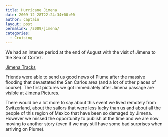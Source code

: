 ```yaml
---
title: Hurricane Jimena
date: 2009-12-28T22:24:34+00:00
author: captain
layout: post
permalink: /2009/jimena/
categories:
  - Cruising
---
```

We had an intense period at the end of August with the visit of Jimena to the
Sea of Cortez.

<a href="http://www.wunderground.com/hurricane/ep200913.asp"
target="_blank">Jimena Tracks</a>

Friends were able to send us good news of Plume after the massive flooding that
devastated the San Carlos area (and a lot of other places of course). The first
pictures we got immediately after Jimena passage are visible at 
[Jimena Pictures](https://photos.flupes.org/Public/Plume/Sabbatical/2009-98Jimena/).

There would be a lot more to say about this event we lived remotely from
Switzerland, about the sailors that were less lucky than us and about all the
people of this region of Mexico that have been so damaged by Jimena. However we
missed the opportunity to publish at the time and we are now moving to another
story (even if we may still have some bad surprises when arriving on Plume).